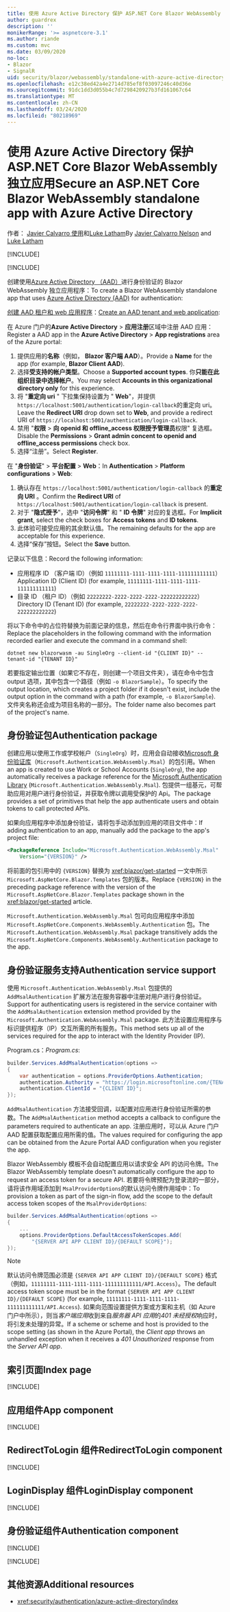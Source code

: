 ```yaml
---
title: 使用 Azure Active Directory 保护 ASP.NET Core Blazor WebAssembly 独立应用
author: guardrex
description: ''
monikerRange: '>= aspnetcore-3.1'
ms.author: riande
ms.custom: mvc
ms.date: 03/09/2020
no-loc:
- Blazor
- SignalR
uid: security/blazor/webassembly/standalone-with-azure-active-directory
ms.openlocfilehash: e12c38ed42a4e2714d785ef8f03097246c40d36e
ms.sourcegitcommit: 91dc1dd3d055b4c7d7298420927b3fd161067c64
ms.translationtype: MT
ms.contentlocale: zh-CN
ms.lasthandoff: 03/24/2020
ms.locfileid: "80218969"
---
```

# <a name="secure-an-aspnet-core-opno-locblazor-webassembly-standalone-app-with-azure-active-directory"></a><span data-ttu-id="654e8-102">使用 Azure Active Directory 保护 ASP.NET Core Blazor WebAssembly 独立应用</span><span class="sxs-lookup"><span data-stu-id="654e8-102">Secure an ASP.NET Core Blazor WebAssembly standalone app with Azure Active Directory</span></span>

<span data-ttu-id="654e8-103">作者： [Javier Calvarro 使用](https://github.com/javiercn)和[Luke Latham](https://github.com/guardrex)</span><span class="sxs-lookup"><span data-stu-id="654e8-103">By [Javier Calvarro Nelson](https://github.com/javiercn) and [Luke Latham](https://github.com/guardrex)</span></span>

[!INCLUDE[](~/includes/blazorwasm-preview-notice.md)]

[!INCLUDE[](~/includes/blazorwasm-3.2-template-article-notice.md)]

<span data-ttu-id="654e8-104">创建使用[Azure Active Directory （AAD）](https://azure.microsoft.com/services/active-directory/)进行身份验证的 Blazor WebAssembly 独立应用程序：</span><span class="sxs-lookup"><span data-stu-id="654e8-104">To create a Blazor WebAssembly standalone app that uses [Azure Active Directory (AAD)](https://azure.microsoft.com/services/active-directory/) for authentication:</span></span>

<span data-ttu-id="654e8-105">[创建 AAD 租户和 web 应用程序](/azure/active-directory/develop/v2-overview)：</span><span class="sxs-lookup"><span data-stu-id="654e8-105">[Create an AAD tenant and web application](/azure/active-directory/develop/v2-overview):</span></span>

<span data-ttu-id="654e8-106">在 Azure 门户的**Azure Active Directory** > **应用注册**区域中注册 AAD 应用：</span><span class="sxs-lookup"><span data-stu-id="654e8-106">Register a AAD app in the **Azure Active Directory** > **App registrations** area of the Azure portal:</span></span>

1. <span data-ttu-id="654e8-107">提供应用的**名称**（例如， **Blazor 客户端 AAD**）。</span><span class="sxs-lookup"><span data-stu-id="654e8-107">Provide a **Name** for the app (for example, **Blazor Client AAD**).</span></span>
1. <span data-ttu-id="654e8-108">选择**受支持的帐户类型**。</span><span class="sxs-lookup"><span data-stu-id="654e8-108">Choose a **Supported account types**.</span></span> <span data-ttu-id="654e8-109">你**只能在此组织目录中选择帐户**。</span><span class="sxs-lookup"><span data-stu-id="654e8-109">You may select **Accounts in this organizational directory only** for this experience.</span></span>
1. <span data-ttu-id="654e8-110">将 "**重定向 uri** " 下拉集保持设置为 " **Web**"，并提供 `https://localhost:5001/authentication/login-callback`的重定向 uri。</span><span class="sxs-lookup"><span data-stu-id="654e8-110">Leave the **Redirect URI** drop down set to **Web**, and provide a redirect URI of `https://localhost:5001/authentication/login-callback`.</span></span>
1. <span data-ttu-id="654e8-111">禁用 "**权限** > **向 openid 和 offline_access 权限授予管理员**权限" 复选框。</span><span class="sxs-lookup"><span data-stu-id="654e8-111">Disable the **Permissions** > **Grant admin concent to openid and offline_access permissions** check box.</span></span>
1. <span data-ttu-id="654e8-112">选择“注册”。</span><span class="sxs-lookup"><span data-stu-id="654e8-112">Select **Register**.</span></span>

<span data-ttu-id="654e8-113">在 "**身份验证**" > **平台配置** > **Web**：</span><span class="sxs-lookup"><span data-stu-id="654e8-113">In **Authentication** > **Platform configurations** > **Web**:</span></span>

1. <span data-ttu-id="654e8-114">确认存在 `https://localhost:5001/authentication/login-callback` 的**重定向 URI** 。</span><span class="sxs-lookup"><span data-stu-id="654e8-114">Confirm the **Redirect URI** of `https://localhost:5001/authentication/login-callback` is present.</span></span>
1. <span data-ttu-id="654e8-115">对于 "**隐式授予**"，选中 "**访问令牌**" 和 " **ID 令牌**" 对应的复选框。</span><span class="sxs-lookup"><span data-stu-id="654e8-115">For **Implicit grant**, select the check boxes for **Access tokens** and **ID tokens**.</span></span>
1. <span data-ttu-id="654e8-116">此体验可接受应用的其余默认值。</span><span class="sxs-lookup"><span data-stu-id="654e8-116">The remaining defaults for the app are acceptable for this experience.</span></span>
1. <span data-ttu-id="654e8-117">选择“保存”按钮。</span><span class="sxs-lookup"><span data-stu-id="654e8-117">Select the **Save** button.</span></span>

<span data-ttu-id="654e8-118">记录以下信息：</span><span class="sxs-lookup"><span data-stu-id="654e8-118">Record the following information:</span></span>

* <span data-ttu-id="654e8-119">应用程序 ID （客户端 ID）（例如 `11111111-1111-1111-1111-111111111111`）</span><span class="sxs-lookup"><span data-stu-id="654e8-119">Application ID (Client ID) (for example, `11111111-1111-1111-1111-111111111111`)</span></span>
* <span data-ttu-id="654e8-120">目录 ID （租户 ID）（例如 `22222222-2222-2222-2222-222222222222`）</span><span class="sxs-lookup"><span data-stu-id="654e8-120">Directory ID (Tenant ID) (for example, `22222222-2222-2222-2222-222222222222`)</span></span>

<span data-ttu-id="654e8-121">将以下命令中的占位符替换为前面记录的信息，然后在命令行界面中执行命令：</span><span class="sxs-lookup"><span data-stu-id="654e8-121">Replace the placeholders in the following command with the information recorded earlier and execute the command in a command shell:</span></span>

```dotnetcli
dotnet new blazorwasm -au SingleOrg --client-id "{CLIENT ID}" --tenant-id "{TENANT ID}"
```

<span data-ttu-id="654e8-122">若要指定输出位置（如果它不存在，则创建一个项目文件夹），请在命令中包含 output 选项，其中包含一个路径（例如 `-o BlazorSample`）。</span><span class="sxs-lookup"><span data-stu-id="654e8-122">To specify the output location, which creates a project folder if it doesn't exist, include the output option in the command with a path (for example, `-o BlazorSample`).</span></span> <span data-ttu-id="654e8-123">文件夹名称还会成为项目名称的一部分。</span><span class="sxs-lookup"><span data-stu-id="654e8-123">The folder name also becomes part of the project's name.</span></span>

## <a name="authentication-package"></a><span data-ttu-id="654e8-124">身份验证包</span><span class="sxs-lookup"><span data-stu-id="654e8-124">Authentication package</span></span>

<span data-ttu-id="654e8-125">创建应用以使用工作或学校帐户（`SingleOrg`）时，应用会自动接收[Microsoft 身份验证库](/azure/active-directory/develop/msal-overview)（`Microsoft.Authentication.WebAssembly.Msal`）的包引用。</span><span class="sxs-lookup"><span data-stu-id="654e8-125">When an app is created to use Work or School Accounts (`SingleOrg`), the app automatically receives a package reference for the [Microsoft Authentication Library](/azure/active-directory/develop/msal-overview) (`Microsoft.Authentication.WebAssembly.Msal`).</span></span> <span data-ttu-id="654e8-126">包提供一组基元，可帮助应用对用户进行身份验证，并获取令牌以调用受保护的 Api。</span><span class="sxs-lookup"><span data-stu-id="654e8-126">The package provides a set of primitives that help the app authenticate users and obtain tokens to call protected APIs.</span></span>

<span data-ttu-id="654e8-127">如果向应用程序中添加身份验证，请将包手动添加到应用的项目文件中：</span><span class="sxs-lookup"><span data-stu-id="654e8-127">If adding authentication to an app, manually add the package to the app's project file:</span></span>

```xml
<PackageReference Include="Microsoft.Authentication.WebAssembly.Msal" 
    Version="{VERSION}" />
```

<span data-ttu-id="654e8-128">将前面的包引用中的 `{VERSION}` 替换为 <xref:blazor/get-started> 一文中所示 `Microsoft.AspNetCore.Blazor.Templates` 包的版本。</span><span class="sxs-lookup"><span data-stu-id="654e8-128">Replace `{VERSION}` in the preceding package reference with the version of the `Microsoft.AspNetCore.Blazor.Templates` package shown in the <xref:blazor/get-started> article.</span></span>

<span data-ttu-id="654e8-129">`Microsoft.Authentication.WebAssembly.Msal` 包可向应用程序中添加 `Microsoft.AspNetCore.Components.WebAssembly.Authentication` 包。</span><span class="sxs-lookup"><span data-stu-id="654e8-129">The `Microsoft.Authentication.WebAssembly.Msal` package transitively adds the `Microsoft.AspNetCore.Components.WebAssembly.Authentication` package to the app.</span></span>

## <a name="authentication-service-support"></a><span data-ttu-id="654e8-130">身份验证服务支持</span><span class="sxs-lookup"><span data-stu-id="654e8-130">Authentication service support</span></span>

<span data-ttu-id="654e8-131">使用 `Microsoft.Authentication.WebAssembly.Msal` 包提供的 `AddMsalAuthentication` 扩展方法在服务容器中注册对用户进行身份验证。</span><span class="sxs-lookup"><span data-stu-id="654e8-131">Support for authenticating users is registered in the service container with the `AddMsalAuthentication` extension method provided by the `Microsoft.Authentication.WebAssembly.Msal` package.</span></span> <span data-ttu-id="654e8-132">此方法设置应用程序与标识提供程序（IP）交互所需的所有服务。</span><span class="sxs-lookup"><span data-stu-id="654e8-132">This method sets up all of the services required for the app to interact with the Identity Provider (IP).</span></span>

<span data-ttu-id="654e8-133">Program.cs：</span><span class="sxs-lookup"><span data-stu-id="654e8-133">*Program.cs*:</span></span>

```csharp
builder.Services.AddMsalAuthentication(options =>
{
    var authentication = options.ProviderOptions.Authentication;
    authentication.Authority = "https://login.microsoftonline.com/{TENANT ID}";
    authentication.ClientId = "{CLIENT ID}";
});
```

<span data-ttu-id="654e8-134">`AddMsalAuthentication` 方法接受回调，以配置对应用进行身份验证所需的参数。</span><span class="sxs-lookup"><span data-stu-id="654e8-134">The `AddMsalAuthentication` method accepts a callback to configure the parameters required to authenticate an app.</span></span> <span data-ttu-id="654e8-135">注册应用时，可以从 Azure 门户 AAD 配置获取配置应用所需的值。</span><span class="sxs-lookup"><span data-stu-id="654e8-135">The values required for configuring the app can be obtained from the Azure Portal AAD configuration when you register the app.</span></span>

<span data-ttu-id="654e8-136">Blazor WebAssembly 模板不会自动配置应用以请求安全 API 的访问令牌。</span><span class="sxs-lookup"><span data-stu-id="654e8-136">The Blazor WebAssembly template doesn't automatically configure the app to request an access token for a secure API.</span></span> <span data-ttu-id="654e8-137">若要将令牌预配为登录流的一部分，请将该作用域添加到 `MsalProviderOptions`的默认访问令牌作用域中：</span><span class="sxs-lookup"><span data-stu-id="654e8-137">To provision a token as part of the sign-in flow, add the scope to the default access token scopes of the `MsalProviderOptions`:</span></span>

```csharp
builder.Services.AddMsalAuthentication(options =>
{
    ...
    options.ProviderOptions.DefaultAccessTokenScopes.Add(
        "{SERVER API APP CLIENT ID}/{DEFAULT SCOPE}");
});
```

> [!NOTE]
> <span data-ttu-id="654e8-138">默认访问令牌范围必须是 `{SERVER API APP CLIENT ID}/{DEFAULT SCOPE}` 格式（例如，`11111111-1111-1111-1111-111111111111/API.Access`）。</span><span class="sxs-lookup"><span data-stu-id="654e8-138">The default access token scope must be in the format `{SERVER API APP CLIENT ID}/{DEFAULT SCOPE}` (for example, `11111111-1111-1111-1111-111111111111/API.Access`).</span></span> <span data-ttu-id="654e8-139">如果向范围设置提供方案或方案和主机（如 Azure 门户中所示），则当*客户端应用*收到来自*服务器 API 应用*的*401 未经授权*响应时，将引发未处理的异常。</span><span class="sxs-lookup"><span data-stu-id="654e8-139">If a scheme or scheme and host is provided to the scope setting (as shown in the Azure Portal), the *Client app* throws an unhandled exception when it receives a *401 Unauthorized* response from the *Server API app*.</span></span>

## <a name="index-page"></a><span data-ttu-id="654e8-140">索引页面</span><span class="sxs-lookup"><span data-stu-id="654e8-140">Index page</span></span>

[!INCLUDE[](~/includes/blazor-security/index-page-msal.md)]

## <a name="app-component"></a><span data-ttu-id="654e8-141">应用组件</span><span class="sxs-lookup"><span data-stu-id="654e8-141">App component</span></span>

[!INCLUDE[](~/includes/blazor-security/app-component.md)]

## <a name="redirecttologin-component"></a><span data-ttu-id="654e8-142">RedirectToLogin 组件</span><span class="sxs-lookup"><span data-stu-id="654e8-142">RedirectToLogin component</span></span>

[!INCLUDE[](~/includes/blazor-security/redirecttologin-component.md)]

## <a name="logindisplay-component"></a><span data-ttu-id="654e8-143">LoginDisplay 组件</span><span class="sxs-lookup"><span data-stu-id="654e8-143">LoginDisplay component</span></span>

[!INCLUDE[](~/includes/blazor-security/logindisplay-component.md)]

## <a name="authentication-component"></a><span data-ttu-id="654e8-144">身份验证组件</span><span class="sxs-lookup"><span data-stu-id="654e8-144">Authentication component</span></span>

[!INCLUDE[](~/includes/blazor-security/authentication-component.md)]

[!INCLUDE[](~/includes/blazor-security/troubleshoot.md)]

## <a name="additional-resources"></a><span data-ttu-id="654e8-145">其他资源</span><span class="sxs-lookup"><span data-stu-id="654e8-145">Additional resources</span></span>

* <xref:security/authentication/azure-active-directory/index>

